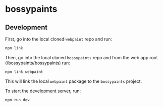 # bossypaints

## Development

First, go into the local cloned `webpaint` repo and run:

```bash
npm link
```

Then, go into the local cloned `bossypaints` repo and from the web app root (/bossypaints/bossypaints) run:

```bash
npm link webpaint
```

This will link the local `webpaint` package to the `bossypaints` project.

To start the development server, run:

```bash
npm run dev
```
